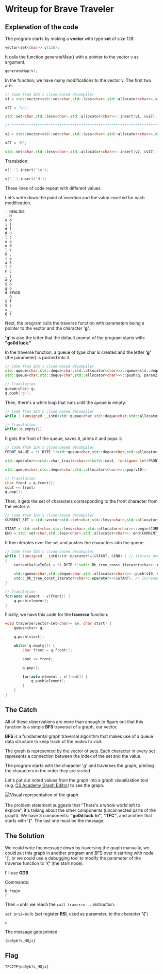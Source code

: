 
# Writeup for Brave Traveler

## Explanation of the code

The program starts by making a **vector** with type **set** of size 128.

```c++
vector<set<char>> v(128);
```

It calls the function generateMap() with a pointer to the vector v as argument.

```c++
generateMap(v);
```

In the function, we have many modifications to the vector v. The first two are:

```c++
// Code from IDA's cloud-based decompiler
v1 = std::vector<std::set<char,std::less<char>,std::allocator<char>>,std::allocator<std::set<char,std::less<char>,std::allocator<char>>>>::operator[](a1, '.');

v27 = '\n';

std::set<char,std::less<char>,std::allocator<char>>::insert(v1, &v27);

/* ********************************************************************** */

v2 = std::vector<std::set<char,std::less<char>,std::allocator<char>>,std::allocator<std::set<char,std::less<char>,std::allocator<char>>>>::operator[](a1, '_');

v27 = 'H';

std::set<char,std::less<char>,std::allocator<char>>::insert(v2, &v27);
```
  

Translation:

```c++
v['.'].insert('\n');

v['_'].insert('H');
 ```

These lines of code repeat with different values.

  

Let's write down the point of insertion and the value inserted for each modification.

  
```
. NEWLINE
_ H
o d
i }
d l
d u
l c
e a
o 0
l k
k .
{ e
a 5
T F
F C
_ j
a y
5 b
g o
d SPACE
_ Q
5 f
5 s
s _
Q i
```
  

Next, the program calls the traverse function with parameters being a pointer to the vector and the character **'g'**.


**'g'** is also the letter that the default prompt of the program starts with: **"go0d luck."**

In the traverse function, a queue of type char is created and the letter **'g'** (the parameter) is pushed into it.

```c++
// Code from IDA's cloud-based decompiler
std::queue<char,std::deque<char,std::allocator<char>>>::queue<std::deque<char,std::allocator<char>>,void>(q);
std::queue<char,std::deque<char,std::allocator<char>>>::push(q, param2);
```

```c++
// Translation
queue<char> q;
q.push('g');
```

Then, there's a while loop that runs until the queue is empty:

```c++
// Code from IDA's cloud-based decompiler
while ( (unsigned __int8)std::queue<char,std::deque<char,std::allocator<char>>>::empty(v10) != 1 )
```

```c++
// Translation
while(!q.empty())
```

It gets the front of the queue, saves it, prints it and pops it:

```c++
// Code from IDA's cloud-based decompiler
FRONT_VALUE = *(_BYTE *)std::queue<char,std::deque<char,std::allocator<char>>>::front(v10);

std::operator<<<std::char_traits<char>>(&std::cout, (unsigned int)FRONT_VALUE);

std::queue<char,std::deque<char,std::allocator<char>>>::pop(v10);
```

```c++
// Translation
char front = q.front();
cout << front;
q.pop();
```

Then, it gets the set of characters corresponding to the front character from the vector v:

  
```c++
// Code from IDA's cloud-based decompiler
CURRENT_SET = std::vector<std::set<char,std::less<char>,std::allocator<char>>,std::allocator<std::set<char,std::less<char>,std::allocator<char>>>>::operator[](v4, FRONT_VALUE);

START = std::set<char,std::less<char>,std::allocator<char>>::begin(CURRENT_SET);
END = std::set<char,std::less<char>,std::allocator<char>>::end(CURRENT_SET);
```

It then iterates over the set and pushes the characters into the queue:

```c++
// Code from IDA's cloud-based decompiler
while ( (unsigned __int8)std::operator!=(&START, &END) ) // iterate over set
{
	currentValueInSet = *(_BYTE *)std::_Rb_tree_const_iterator<char>::operator*(&START); // obtain value from iterator

	std::queue<char,std::deque<char,std::allocator<char>>>::push(v10, &currentValueInSet); // push value into queue
	std::_Rb_tree_const_iterator<char>::operator++(&START); // increment iterator
}
```

```c++
// Translation
for(auto element : v[front]) {
    q.push(element);
}
```

Finally, we have this code for the **traverse** function:
```c++
void traverse(vector<set<char>> &v, char start) {
	queue<char> q;

    q.push(start);

    while(!q.empty()) {
        char front = q.front();

        cout << front;

        q.pop();

        for(auto element : v[front]) {
            q.push(element);
        }
    }
}
```

## The Catch

All of these observations are more than enough to figure out that this function is a simple **BFS** traversal of a graph, our vector.

**BFS** is a fundamental graph traversal algorithm that makes use of a queue data structure to keep track of the nodes to visit.

The graph is represented by the vector of sets. Each character in every set represents a connection between the index of the set and the value.

The program starts with the character 'g' and traverses the graph, printing the characters in the order they are visited.

Let's put our noted values from the graph into a graph visualization tool (e.g. [CS Academy Graph Editor](https://csacademy.com/app/graph_editor/)) to see the graph.

  
![Visual representation of the graph](graph.png)
<br><br>The problem statement suggests that "There's a whole world left to explore", it's talking about the other components (unconnected parts of the graph). We have 3 components: **"go0d luck.\n"**, **"TFC"**, and another that starts with **'{'**. The last one must be the message.

## The Solution

We could write the message down by traversing the graph manually, we could put this graph in another program and BFS over it starting with node '{', or we could use a debugging tool to modify the parameter of the traverse function to **'{'** (the start node).

I'll use **GDB**.

Commands:
```gdb
b *main
r
```

Then ```n``` until we reach the ```call traverse...``` instruction.
  

```set $rsi=0x7b``` (set register **RSI**, used as parameter, to the character **'{'**)

```c```

The message gets printed:

```{ea5ybfs_HQji}```

  

## Flag

```TFCCTF{ea5ybfs_HQji}```




